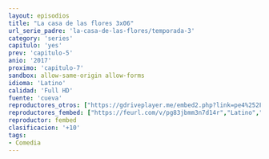 ```yaml
---
layout: episodios
title: "La casa de las flores 3x06"
url_serie_padre: 'la-casa-de-las-flores/temporada-3'
category: 'series'
capitulo: 'yes'
prev: 'capitulo-5'
anio: '2017'
proximo: 'capitulo-7'
sandbox: allow-same-origin allow-forms
idioma: 'Latino'
calidad: 'Full HD'
fuente: 'cueva'
reproductores_otros: ["https://gdriveplayer.me/embed2.php?link=pe4%252FPe%252F58RPsA34PaAoPSw0%252BcB3BEJQO5f%252FZEXLljWqMo5xzlpXo8iYCKkDyOOTHOBWBguvd%252BXsXFT%252B2lVBjDiZN1u8FLO9m0AC3nuhiV%252Bk4DdWmq4DRY2paBNA3UzJWJrm%252Bc%252BgQYeTmw97uqBw%252B6OPZLjJCPaoe10%252BRrcX0v%252FBWOEha8yuaXpWeA46Kui5qgTa%252B8FZBMGUmaGwNqoLEsl","Latino","https://supervideo.tv/e/99t3xxtr1uwk","Latino","https://mstream.website/2g2l3t1ljil2","Latino","https://gounlimited.to/embed-tc0u1ui61vmn.html","Latino","https://mstream.website/rfl0ejz200sk","Latino"]
reproductores_fembed: ["https://feurl.com/v/pg83jbmm3n7d14r","Latino","https://feurl.com/v/78081agg20k5mr2","Latino"]
reproductor: fembed
clasificacion: '+10'
tags:
- Comedia
---
```












